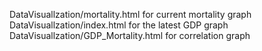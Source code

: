 DataVisuallzation/mortality.html for current mortality graph
DataVisuallzation/index.html for the latest GDP graph
DataVisuallzation/GDP_Mortality.html for correlation graph

